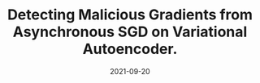 ---
title: "Detecting Malicious Gradients from Asynchronous SGD on Variational Autoencoder."
collection: publications
permalink: /publication/srds21dmg
date: 2021-09-20
venue: '2021 40th International Symposium on Reliable Distributed Systems (SRDS)'
paperurl: 'https://doi.org/10.1109/SRDS53918.2021.00039'
doi: '10.1109/SRDS53918.2021.00039'
pubtype: 'conference'
authors: 'Zhipin Gu, Yuexiang Yang, Heyuan Shi*'
excerpt_separator: ""

---